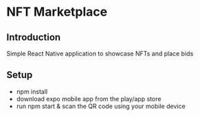 # NFT Marketplace

## Introduction

Simple React Native application to showcase NFTs and place bids

## Setup

- npm install
- download expo mobile app from the play/app store
- run npm start & scan the QR code using your mobile device
